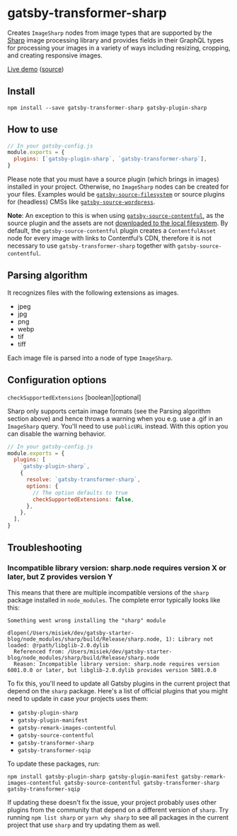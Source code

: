 # gatsby-transformer-sharp

Creates `ImageSharp` nodes from image types that are supported by the
[Sharp](https://github.com/lovell/sharp) image processing library and provides
fields in their GraphQL types for processing your images in a variety of ways
including resizing, cropping, and creating responsive images.

[Live demo](https://image-processing.gatsbyjs.org/)
([source](https://github.com/gatsbyjs/gatsby/tree/master/examples/image-processing))

## Install

`npm install --save gatsby-transformer-sharp gatsby-plugin-sharp`

## How to use

```javascript
// In your gatsby-config.js
module.exports = {
  plugins: [`gatsby-plugin-sharp`, `gatsby-transformer-sharp`],
}
```

Please note that you must have a source plugin (which brings in images) installed in your project. Otherwise, no `ImageSharp` nodes can be created for your files. Examples would be [`gatsby-source-filesystem`](/packages/gatsby-source-filesystem) or source plugins for (headless) CMSs like [`gatsby-source-wordpress`](/packages/gatsby-source-wordpress).

**Note**: An exception to this is when using [`gatsby-source-contentful`](/packages/gatsby-source-contentful/), as the source plugin and the assets are not [downloaded to the local filesystem](https://www.gatsbyjs.org/packages/gatsby-source-contentful/#download-assets-for-static-distribution). By default, the `gatsby-source-contentful` plugin creates a `ContentfulAsset` node for every image with links to Contentful’s CDN, therefore it is not necessary to use `gatsby-transformer-sharp` together with `gatsby-source-contentful`.

## Parsing algorithm

It recognizes files with the following extensions as images.

- jpeg
- jpg
- png
- webp
- tif
- tiff

Each image file is parsed into a node of type `ImageSharp`.

## Configuration options

`checkSupportedExtensions` [boolean][optional]

Sharp only supports certain image formats (see the Parsing algorithm section above) and hence throws a warning when you e.g. use a .gif in an `ImageSharp` query. You'll need to use `publicURL` instead. With this option you can disable the warning behavior.

```javascript
// In your gatsby-config.js
module.exports = {
  plugins: [
    `gatsby-plugin-sharp`,
    {
      resolve: `gatsby-transformer-sharp`,
      options: {
        // The option defaults to true
        checkSupportedExtensions: false,
      },
    },
  ],
}
```

## Troubleshooting

### Incompatible library version: sharp.node requires version X or later, but Z provides version Y

This means that there are multiple incompatible versions of the `sharp` package installed in `node_modules`. The complete error typically looks like this:

```text
Something went wrong installing the "sharp" module

dlopen(/Users/misiek/dev/gatsby-starter-blog/node_modules/sharp/build/Release/sharp.node, 1): Library not loaded: @rpath/libglib-2.0.dylib
  Referenced from: /Users/misiek/dev/gatsby-starter-blog/node_modules/sharp/build/Release/sharp.node
  Reason: Incompatible library version: sharp.node requires version 6001.0.0 or later, but libglib-2.0.dylib provides version 5801.0.0
```

To fix this, you'll need to update all Gatsby plugins in the current project that depend on the `sharp` package. Here's a list of official plugins that you might need to update in case your projects uses them:

- `gatsby-plugin-sharp`
- `gatsby-plugin-manifest`
- `gatsby-remark-images-contentful`
- `gatsby-source-contentful`
- `gatsby-transformer-sharp`
- `gatsby-transformer-sqip`

To update these packages, run:

```shell
npm install gatsby-plugin-sharp gatsby-plugin-manifest gatsby-remark-images-contentful gatsby-source-contentful gatsby-transformer-sharp gatsby-transformer-sqip
```

If updating these doesn't fix the issue, your project probably uses other plugins from the community that depend on a different version of `sharp`. Try running `npm list sharp` or `yarn why sharp` to see all packages in the current project that use `sharp` and try updating them as well.
